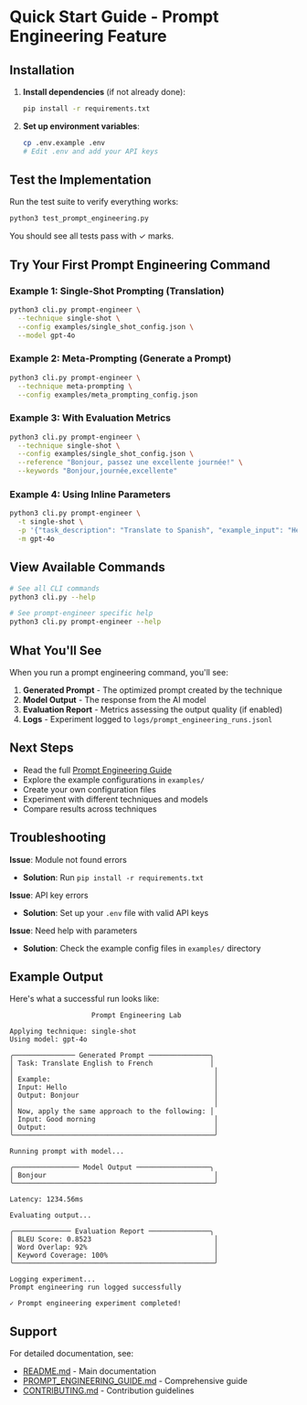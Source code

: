 # Quick Start Guide - Prompt Engineering Feature

## Installation

1. **Install dependencies** (if not already done):
   ```bash
   pip install -r requirements.txt
   ```

2. **Set up environment variables**:
   ```bash
   cp .env.example .env
   # Edit .env and add your API keys
   ```

## Test the Implementation

Run the test suite to verify everything works:
```bash
python3 test_prompt_engineering.py
```

You should see all tests pass with ✓ marks.

## Try Your First Prompt Engineering Command

### Example 1: Single-Shot Prompting (Translation)

```bash
python3 cli.py prompt-engineer \
  --technique single-shot \
  --config examples/single_shot_config.json \
  --model gpt-4o
```

### Example 2: Meta-Prompting (Generate a Prompt)

```bash
python3 cli.py prompt-engineer \
  --technique meta-prompting \
  --config examples/meta_prompting_config.json
```

### Example 3: With Evaluation Metrics

```bash
python3 cli.py prompt-engineer \
  --technique single-shot \
  --config examples/single_shot_config.json \
  --reference "Bonjour, passez une excellente journée!" \
  --keywords "Bonjour,journée,excellente"
```

### Example 4: Using Inline Parameters

```bash
python3 cli.py prompt-engineer \
  -t single-shot \
  -p '{"task_description": "Translate to Spanish", "example_input": "Hello", "example_output": "Hola", "actual_input": "Good morning"}' \
  -m gpt-4o
```

## View Available Commands

```bash
# See all CLI commands
python3 cli.py --help

# See prompt-engineer specific help
python3 cli.py prompt-engineer --help
```

## What You'll See

When you run a prompt engineering command, you'll see:

1. **Generated Prompt** - The optimized prompt created by the technique
2. **Model Output** - The response from the AI model
3. **Evaluation Report** - Metrics assessing the output quality (if enabled)
4. **Logs** - Experiment logged to `logs/prompt_engineering_runs.jsonl`

## Next Steps

- Read the full [Prompt Engineering Guide](./PROMPT_ENGINEERING_GUIDE.md)
- Explore the example configurations in `examples/`
- Create your own configuration files
- Experiment with different techniques and models
- Compare results across techniques

## Troubleshooting

**Issue**: Module not found errors
- **Solution**: Run `pip install -r requirements.txt`

**Issue**: API key errors
- **Solution**: Set up your `.env` file with valid API keys

**Issue**: Need help with parameters
- **Solution**: Check the example config files in `examples/` directory

## Example Output

Here's what a successful run looks like:

```
                    Prompt Engineering Lab

Applying technique: single-shot
Using model: gpt-4o

╭─────────────── Generated Prompt ───────────────╮
│ Task: Translate English to French              │
│                                                 │
│ Example:                                        │
│ Input: Hello                                    │
│ Output: Bonjour                                 │
│                                                 │
│ Now, apply the same approach to the following: │
│ Input: Good morning                             │
│ Output:                                         │
╰─────────────────────────────────────────────────╯

Running prompt with model...

╭──────────────── Model Output ──────────────────╮
│ Bonjour                                         │
╰─────────────────────────────────────────────────╯

Latency: 1234.56ms

Evaluating output...

╭────────────── Evaluation Report ───────────────╮
│ BLEU Score: 0.8523                              │
│ Word Overlap: 92%                               │
│ Keyword Coverage: 100%                          │
╰─────────────────────────────────────────────────╯

Logging experiment...
Prompt engineering run logged successfully

✓ Prompt engineering experiment completed!
```

## Support

For detailed documentation, see:
- [README.md](./README.md) - Main documentation
- [PROMPT_ENGINEERING_GUIDE.md](./PROMPT_ENGINEERING_GUIDE.md) - Comprehensive guide
- [CONTRIBUTING.md](./CONTRIBUTING.md) - Contribution guidelines
